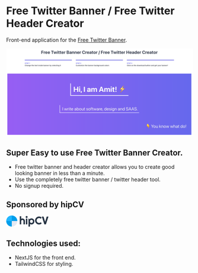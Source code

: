 # Free Twitter Banner / Free Twitter Header Creator

Front-end application for the [Free Twitter Banner](https://websymphony.net/twitter-banner).

[![Free Twitter Banner Creator](public/twitter-banner-creator.png "Free Twitter Banner Creator")](https://websymphony.net/twitter-banner)

## Super Easy to use Free Twitter Banner Creator.

- Free twitter banner and header creator allows you to create good looking banner in less than a minute.
- Use the completely free twitter banner / twitter header tool.
- No signup required.

## Sponsored by hipCV

[![Free Resume Builder and Cover Letter Builder](public/hipcv.png "Free Resume Builder and Cover Letter Builder")](https://hipcv.com?utm_source=github.com/websymphony/twitter-banner)

## Technologies used:

- NextJS for the front end.
- TailwindCSS for styling.
